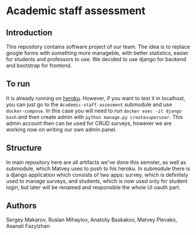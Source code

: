 Academic staff assessment 
===

## Introduction

This repository contains software project of our team. The idea is to replace google forms with something more manageble, with better statistics, easier for students and professors to use. We decided to use django for backend and bootstrap for frontend. 

## To run

It is already running on [heroku](https://anonymous-feedback-swp.herokuapp.com/). However, if you want to test it in localhost, you can just go to the `Academic-staff-assesment` submodule and use `docker-compose`. In this case you will need to run `docker exec -it django bash` and then create admin
with `python manage.py createsuperuser`. This admin account then can be used for CRUD surveys, however we are working now on writing our own admin panel. 

## Structure

In main repository here are all artifacts we've done this semster, as well as submodule, which Matvey uses to push to his heroku. In submodule there is a django application which consists of two apps: survey, which is definitely used to manage surveys, and students, which is now used only for student login, but later will be renamed and responsible the whole UI oauth part. 

## Authors 

Sergey Makarov, Ruslan Mihaylov, Anatoliy Baskakov, Matvey Plevako, Asanali Fazylzhan